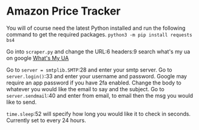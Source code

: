 # Amazon Price Tracker

You will of course need the latest Python installed and run the following command to get the required packages.
```python3 -m pip install requests bs4```

Go into `scraper.py` and change the URL:6 headers:9 search what's my ua on google [What's My UA](https://www.google.com/search?ei=zX9FXbbODonzgQbK8LiYCA&q=whats+my+ua&oq=whats+my+ua&gs_l=psy-ab.3..0i10l3j0i22i10i30l3j0i22i30l4.3238.5916..6168...0.0..0.108.1123.13j1......0....1..gws-wiz.......0i71j35i39j0i131j0i67j0j0i131i67j0i20i263j0i10i67..11%3A1j12%3A13j13%3A0.2M1aSxOEwK0&ved=0ahUKEwj26OXK2-bjAhWJecAKHUo4DoMQ4dUDCAo&uact=5)

Go to `server = smtplib.SMTP`:28 and enter your smtp server.
Go to `server.login()`:33 and enter your username and password. Google may require an app password if you have 2fa enabled.
Change the body to whatever you would like the email to say and the subject.
Go to `server.sendmail`:40 and enter from email, to email then the msg you would like to send.

`time.sleep`:52 will specify how long you would like it to check in seconds. Currently set to every 24 hours.
